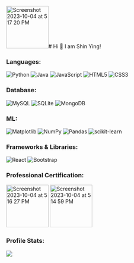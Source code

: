<img width="114" alt="Screenshot 2023-10-04 at 5 17 20 PM" src="https://github.com/ShinYingChua/ShinYingChua/assets/101923627/cade5f34-013f-4578-b32f-f41b6c68e99c"># Hi 👋 I am Shin Ying! 

### Languages: <br>
![Python](https://img.shields.io/badge/python-3670A0?style=for-the-badge&logo=python&logoColor=ffdd54)
![Java](https://img.shields.io/badge/java-%23ED8B00.svg?style=for-the-badge&logo=openjdk&logoColor=white)
![JavaScript](https://img.shields.io/badge/javascript-%23323330.svg?style=for-the-badge&logo=javascript&logoColor=%23F7DF1E)
![HTML5](https://img.shields.io/badge/html5-%23E34F26.svg?style=for-the-badge&logo=html5&logoColor=white)
![CSS3](https://img.shields.io/badge/css3-%231572B6.svg?style=for-the-badge&logo=css3&logoColor=white)

### Database: <br>
![MySQL](https://img.shields.io/badge/mysql-%2300f.svg?style=for-the-badge&logo=mysql&logoColor=white)
![SQLite](https://img.shields.io/badge/sqlite-%2307405e.svg?style=for-the-badge&logo=sqlite&logoColor=white)
![MongoDB](https://img.shields.io/badge/MongoDB-%234ea94b.svg?style=for-the-badge&logo=mongodb&logoColor=white)

### ML: <br>
![Matplotlib](https://img.shields.io/badge/Matplotlib-%23ffffff.svg?style=for-the-badge&logo=Matplotlib&logoColor=black)
![NumPy](https://img.shields.io/badge/numpy-%23013243.svg?style=for-the-badge&logo=numpy&logoColor=white)
![Pandas](https://img.shields.io/badge/pandas-%23150458.svg?style=for-the-badge&logo=pandas&logoColor=white)
![scikit-learn](https://img.shields.io/badge/scikit--learn-%23F7931E.svg?style=for-the-badge&logo=scikit-learn&logoColor=white)

### Frameworks & Libraries: <br>
![React](https://img.shields.io/badge/react-%2320232a.svg?style=for-the-badge&logo=react&logoColor=%2361DAFB)
![Bootstrap](https://img.shields.io/badge/bootstrap-%238511FA.svg?style=for-the-badge&logo=bootstrap&logoColor=white)

### Professional Certification:
<img width="114" alt="Screenshot 2023-10-04 at 5 16 27 PM" src="https://github.com/ShinYingChua/ShinYingChua/assets/101923627/300fc029-3e9c-4153-b0c3-ed5e1db80423">
<img width="114" alt="Screenshot 2023-10-04 at 5 14 59 PM" src="https://github.com/ShinYingChua/ShinYingChua/assets/101923627/78059c36-b82e-47bb-ab98-d9a902343b29">



### Profile Stats:
![](https://komarev.com/ghpvc/?username=ShinYingChua&color=blueviolet)
